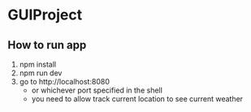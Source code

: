 # GUIProject

## How to run app

1) npm install
2) npm run dev
3) go to http://localhost:8080
   - or whichever port specified in the shell
   - you need to allow track current location to see current weather